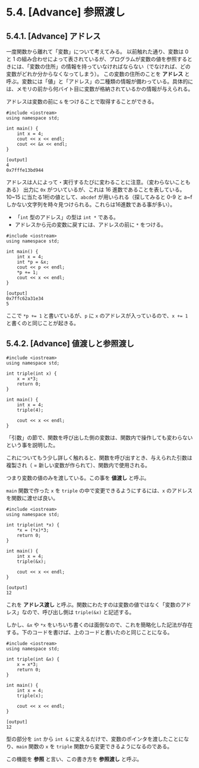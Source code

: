 # 5.4. [Advance] 参照渡し

## 5.4.1. [Advance] アドレス

一度関数から離れて「変数」について考えてみる。
以前触れた通り、変数は 0 と 1 の組み合わせによって表されているが、プログラムが変数の値を参照するときには、「変数の住所」の情報を持っていなければならない（でなければ、どの変数がどれか分からなくなってしまう）。
この変数の住所のことを **アドレス** と呼ぶ。変数には「値」と「アドレス」の二種類の情報が備わっている。具体的には、メモリの前から何バイト目に変数が格納されているかの情報が与えられる。

アドレスは変数の前に `&` をつけることで取得することができる。

```cpp:line-numbers
#include <iostream>
using namespace std;

int main() {
    int x = 4;
    cout << x << endl;
    cout << &x << endl;
}
```

```
[output]
4
0x7fffe13bd944
```

アドレスは人によって・実行するたびに変わることに注意。（変わらないこともある）
出力に `0x` がついているが、これは 16 進数であることを表している。
10~15 に当たる1桁の値として、`abcdef` が用いられる（探してみると 0-9 と a~f しかない文字列を時々見つけられる。これらは16進数である事が多い）。

- 「`int` 型のアドレス」の型は `int *` である。
- アドレスから元の変数に戻すには、アドレスの前に `*` をつける。

```cpp:line-numbers
#include <iostream>
using namespace std;

int main() {
    int x = 4;
    int *p = &x;
    cout << p << endl;
    *p += 1;
    cout << x << endl;
}
```

```
[output]
0x7ffc62a31e34
5
```

ここで `*p += 1` と書いているが、`p` に `x` のアドレスが入っているので、`x += 1` と書くのと同じことが起きる。

## 5.4.2. [Advance] 値渡しと参照渡し

```cpp:line-numbers
#include <iostream>
using namespace std;

int triple(int x) {
    x = x*3;
    return 0;
}

int main() {
    int x = 4;
    triple(4);

    cout << x << endl;
}
```

「引数」の節で、関数を呼び出した側の変数は、関数内で操作しても変わらないという事を説明した。

これについてもう少し詳しく触れると、関数を呼び出すとき、与えられた引数は複製され（ = 新しい変数が作られて）、関数内で使用される。

つまり変数の値のみを渡している。この事を **値渡し** と呼ぶ。

`main` 関数で作った `x` を `triple` の中で変更できるようにするには、`x` のアドレス を関数に渡せば良い。

```cpp:line-numbers
#include <iostream>
using namespace std;

int triple(int *x) {
    *x = (*x)*3;
    return 0;
}

int main() {
    int x = 4;
    triple(&x);

    cout << x << endl;
}
```

```
[output]
12
```

これを **アドレス渡し** と呼ぶ。関数にわたすのは変数の値ではなく「変数のアドレス」なので、呼び出し側は `triple(&x)` と記述する。

しかし、`&x` や `*x` をいちいち書くのは面倒なので、これを簡略化した記法が存在する。下のコードを書けば、上のコードと書いたのと同じことになる。

```cpp:line-numbers
#include <iostream>
using namespace std;

int triple(int &x) {
    x = x*3;
    return 0;
}

int main() {
    int x = 4;
    triple(x);

    cout << x << endl;
}
```

```
[output]
12
```

型の部分を `int` から `int &` に変えるだけで、変数のポインタを渡したことになり、`main` 関数の `x` を `triple`
関数から変更できるようになるのである。

この機能を **参照** と言い、この書き方を **参照渡し** と呼ぶ。
